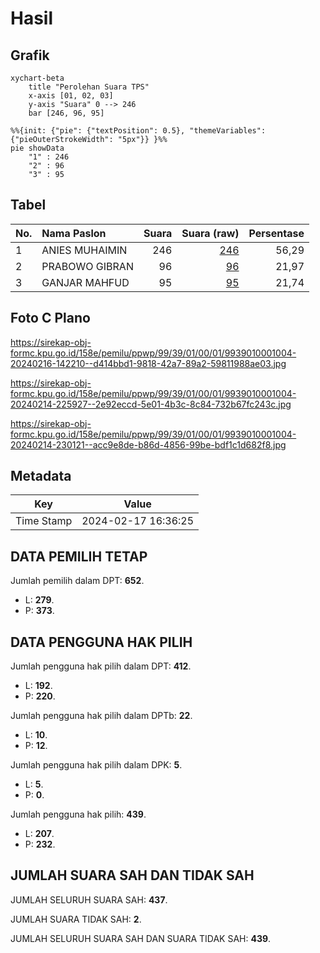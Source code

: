 # Hasil

## Grafik

```mermaid
xychart-beta
    title "Perolehan Suara TPS"
    x-axis [01, 02, 03]
    y-axis "Suara" 0 --> 246
    bar [246, 96, 95]
```

```mermaid
%%{init: {"pie": {"textPosition": 0.5}, "themeVariables": {"pieOuterStrokeWidth": "5px"}} }%%
pie showData
    "1" : 246
    "2" : 96
    "3" : 95
```

## Tabel

| No. | Nama Paslon    | Suara | Suara (raw) | Persentase |
|:--- |:-------------- | -----:| -----------:| ----------:|
| 1   | ANIES MUHAIMIN | 246   | [246][p-1]  | 56,29      |
| 2   | PRABOWO GIBRAN | 96    | [96][p-2]   | 21,97      |
| 3   | GANJAR MAHFUD  | 95    | [95][p-3]   | 21,74      |


[p-1]: https://github.com/gigit-pemilu/pemilu-2024-99-luar-negeri/blob/main/pilpres/hitung-suara/sub/99-luar-negeri/sub/39-doha-qatar/sub/01-doha-qatar/sub/0001-doha-qatar/sub/004-tps-003/sub/paslon-1.txt
[p-2]: https://github.com/gigit-pemilu/pemilu-2024-99-luar-negeri/blob/main/pilpres/hitung-suara/sub/99-luar-negeri/sub/39-doha-qatar/sub/01-doha-qatar/sub/0001-doha-qatar/sub/004-tps-003/sub/paslon-2.txt
[p-3]: https://github.com/gigit-pemilu/pemilu-2024-99-luar-negeri/blob/main/pilpres/hitung-suara/sub/99-luar-negeri/sub/39-doha-qatar/sub/01-doha-qatar/sub/0001-doha-qatar/sub/004-tps-003/sub/paslon-3.txt

## Foto C Plano

https://sirekap-obj-formc.kpu.go.id/158e/pemilu/ppwp/99/39/01/00/01/9939010001004-20240216-142210--d414bbd1-9818-42a7-89a2-59811988ae03.jpg

https://sirekap-obj-formc.kpu.go.id/158e/pemilu/ppwp/99/39/01/00/01/9939010001004-20240214-225927--2e92eccd-5e01-4b3c-8c84-732b67fc243c.jpg

https://sirekap-obj-formc.kpu.go.id/158e/pemilu/ppwp/99/39/01/00/01/9939010001004-20240214-230121--acc9e8de-b86d-4856-99be-bdf1c1d682f8.jpg


## Metadata

| Key        | Value               |
| ---------- | ------------------- |
| Time Stamp | 2024-02-17 16:36:25 |


## DATA PEMILIH TETAP

Jumlah pemilih dalam DPT: **652**.
 * L: **279**.
 * P: **373**.

## DATA PENGGUNA HAK PILIH

Jumlah pengguna hak pilih dalam DPT: **412**.
 * L: **192**.
 * P: **220**.

Jumlah pengguna hak pilih dalam DPTb: **22**.
 * L: **10**.
 * P: **12**.

Jumlah pengguna hak pilih dalam DPK: **5**.
 * L: **5**.
 * P: **0**.

Jumlah pengguna hak pilih: **439**.
 * L: **207**.
 * P: **232**.

## JUMLAH SUARA SAH DAN TIDAK SAH

JUMLAH SELURUH SUARA SAH: **437**.

JUMLAH SUARA TIDAK SAH: **2**.

JUMLAH SELURUH SUARA SAH DAN SUARA TIDAK SAH: **439**.


